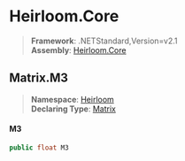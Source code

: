 # Heirloom.Core

> **Framework**: .NETStandard,Version=v2.1  
> **Assembly**: [Heirloom.Core][0]  

## Matrix.M3

> **Namespace**: [Heirloom][0]  
> **Declaring Type**: [Matrix][1]  

#### M3

```cs
public float M3
```

[0]: ../../../Heirloom.Core.md
[1]: ../Matrix.md
